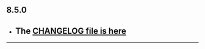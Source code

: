 ## 8.5.0

- ## The [CHANGELOG file is here](https://flutter-sound.canardoux.xyz/changelog.html)

-----------------------------------------------------------------------------------------------------------------------------------
